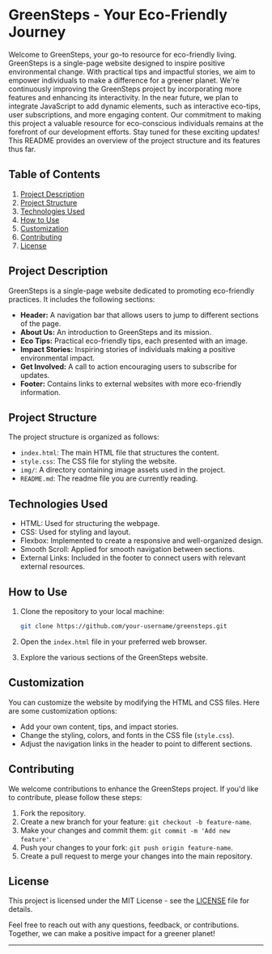 # GreenSteps - Your Eco-Friendly Journey

Welcome to GreenSteps, your go-to resource for eco-friendly living. GreenSteps is a single-page website designed to inspire positive environmental change. With practical tips and impactful stories, we aim to empower individuals to make a difference for a greener planet. We're continuously improving the GreenSteps project by incorporating more features and enhancing its interactivity. In the near future, we plan to integrate JavaScript to add dynamic elements, such as interactive eco-tips, user subscriptions, and more engaging content. Our commitment to making this project a valuable resource for eco-conscious individuals remains at the forefront of our development efforts. Stay tuned for these exciting updates! This README provides an overview of the project structure and its features thus far.

## Table of Contents

1. [Project Description](#project-description)
2. [Project Structure](#project-structure)
3. [Technologies Used](#technologies-used)
4. [How to Use](#how-to-use)
5. [Customization](#customization)
6. [Contributing](#contributing)
7. [License](#license)

## Project Description

GreenSteps is a single-page website dedicated to promoting eco-friendly practices. It includes the following sections:

- **Header:** A navigation bar that allows users to jump to different sections of the page.
- **About Us:** An introduction to GreenSteps and its mission.
- **Eco Tips:** Practical eco-friendly tips, each presented with an image.
- **Impact Stories:** Inspiring stories of individuals making a positive environmental impact.
- **Get Involved:** A call to action encouraging users to subscribe for updates.
- **Footer:** Contains links to external websites with more eco-friendly information.

## Project Structure

The project structure is organized as follows:

- `index.html`: The main HTML file that structures the content.
- `style.css`: The CSS file for styling the website.
- `img/`: A directory containing image assets used in the project.
- `README.md`: The readme file you are currently reading.

## Technologies Used

- HTML: Used for structuring the webpage.
- CSS: Used for styling and layout.
- Flexbox: Implemented to create a responsive and well-organized design.
- Smooth Scroll: Applied for smooth navigation between sections.
- External Links: Included in the footer to connect users with relevant external resources.

## How to Use

1. Clone the repository to your local machine:

   ```bash
   git clone https://github.com/your-username/greensteps.git
   ```

2. Open the `index.html` file in your preferred web browser.

3. Explore the various sections of the GreenSteps website.

## Customization

You can customize the website by modifying the HTML and CSS files. Here are some customization options:

- Add your own content, tips, and impact stories.
- Change the styling, colors, and fonts in the CSS file (`style.css`).
- Adjust the navigation links in the header to point to different sections.

## Contributing

We welcome contributions to enhance the GreenSteps project. If you'd like to contribute, please follow these steps:

1. Fork the repository.
2. Create a new branch for your feature: `git checkout -b feature-name`.
3. Make your changes and commit them: `git commit -m 'Add new feature'`.
4. Push your changes to your fork: `git push origin feature-name`.
5. Create a pull request to merge your changes into the main repository.

## License

This project is licensed under the MIT License - see the [LICENSE](LICENSE) file for details.

Feel free to reach out with any questions, feedback, or contributions. Together, we can make a positive impact for a greener planet!

---
